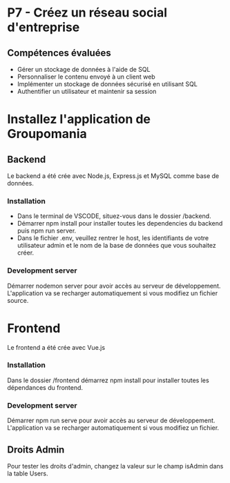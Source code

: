 # P7 - Créez un réseau social d'entreprise
## Compétences évaluées
- Gérer un stockage de données à l'aide de SQL
- Personnaliser le contenu envoyé à un client web
- Implémenter un stockage de données sécurisé en utilisant SQL
- Authentifier un utilisateur et maintenir sa session
# Installez l'application de Groupomania 
## Backend
Le backend a été crée avec Node.js, Express.js et MySQL comme base de données.
### Installation
- Dans le terminal de VSCODE, situez-vous dans le dossier /backend.
- Démarrer npm install pour installer toutes les dependencies du backend puis npm run server.
- Dans le fichier .env, veuillez rentrer le host, les identifiants de votre utilisateur admin et le nom de la base de données que vous souhaitez créer.
### Development server
Démarrer nodemon server pour avoir accès au serveur de développement. L'application va se recharger automatiquement si vous modifiez un fichier source.
# Frontend
Le frontend a été crée avec Vue.js
### Installation
Dans le dossier /frontend démarrez npm install pour installer toutes les dépendances du frontend.
### Development server
Démarrer npm run serve pour avoir accès au serveur de développement. L'application va se recharger automatiquement si vous modifiez un fichier.
## Droits Admin
Pour tester les droits d'admin, changez la valeur sur le champ isAdmin dans la table Users.
